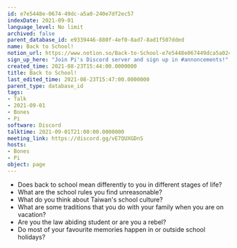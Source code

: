 ```yaml
---
id: e7e5448e-0674-49dc-a5a0-240e7df2ec57
indexDate: 2021-09-01
language_level: No limit
archived: false
parent_database_id: e9339446-880f-4ef0-8ad7-8ad1f507dded
name: Back to School!
notion_url: https://www.notion.so/Back-to-School-e7e5448e067449dca5a0240e7df2ec57
sign_up_here: "Join Pi's Discord server and sign up in #annoncements!"
created_time: 2021-08-23T15:44:00.0000000
title: Back to School!
last_edited_time: 2021-08-23T15:47:00.0000000
parent_type: database_id
tags:
- Talk
- 2021-09-01
- Bones
- Pi
software: Discord
talktime: 2021-09-01T21:00:00.0000000
meeting_link: https://discord.gg/vE7QUXGDnS
hosts:
- Bones
- Pi
object: page
---
```


   - Does back to school mean differently to you in different stages of life?
   - What are the school rules you find unreasonable?
   - What do you think about Taiwan's school culture?
   - What are some traditions that you do with your family when you are on vacation?
   - Are you the law abiding student or are you a rebel?
   - Do most of your favourite memories happen in or outside school holidays?








